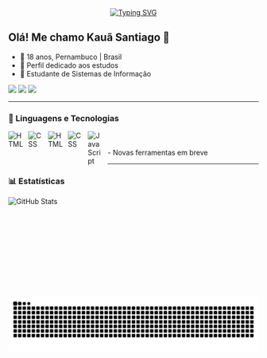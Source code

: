 <div align="center">
  <a href="https://git.io/typing-svg">
    <img src="https://readme-typing-svg.demolab.com?font=Fira+Code&weight=500&size=22&pause=1000&color=132DAD&center=true&vCenter=true&random=false&width=524&lines=Welcome+to+my+profile!" alt="Typing SVG">
  </a>
</div>

## Olá! Me chamo Kauã Santiago 👋

- 🪪 18 anos, Pernambuco | Brasil
- 🔭 Perfil dedicado aos estudos
- 🌱 Estudante de Sistemas de Informação

<div> 
  <a href="https://instagram.com/l1nkkaua" target="_blank"><img src="https://img.shields.io/badge/-Instagram-%23E4405F?style=for-the-badge&logo=instagram&logoColor=white" target="_blank"></a>
  <a href = "mailto:kauaandrade1806@gmail.com"><img src="https://img.shields.io/badge/-Gmail-%23333?style=for-the-badge&logo=gmail&logoColor=white" target="_blank"></a>
  <a href="https://www.linkedin.com/in/kauã-santiago-ab8943323" target="_blank"><img src="https://img.shields.io/badge/-LinkedIn-%230077B5?style=for-the-badge&logo=linkedin&logoColor=white" target="_blank"></a> 
</div>


---

### 🤖 Linguagens e Tecnologias

<img 
    align="left" 
    alt="HTML"
    title="HTML" 
    width="30px" 
    style="padding-right: 10px;" 
    src="https://cdn.jsdelivr.net/gh/devicons/devicon@latest/icons/java/java-original.svg" 
/>
<img 
    align="left" 
    alt="CSS" 
    title="CSS"
    width="30px" 
    style="padding-right: 10px;" 
    src="https://cdn.jsdelivr.net/gh/devicons/devicon@latest/icons/mysql/mysql-original.svg" 
/>
<img 
    align="left" 
    alt="HTML"
    title="HTML" 
    width="30px" 
    style="padding-right: 10px;" 
    src="https://cdn.jsdelivr.net/gh/devicons/devicon@latest/icons/html5/html5-original.svg" 
/>
<img 
    align="left" 
    alt="CSS" 
    title="CSS"
    width="30px" 
    style="padding-right: 10px;" 
    src="https://cdn.jsdelivr.net/gh/devicons/devicon@latest/icons/css3/css3-original.svg" 
/>
<img 
    align="left" 
    alt="JavaScript" 
    title="JavaScript"
    width="30px" 
    style="padding-right: 10px;" 
    src="https://cdn.jsdelivr.net/gh/devicons/devicon@latest/icons/javascript/javascript-original.svg" 
/>

<br/>
<br/>
- Novas ferramentas em breve

---

### 📊 Estatísticas

<p>
 <img 
 [Kauã GitHub stats](https://github-readme-stats.vercel.app/api?username=KauaS4ntiago&show_icons=true&theme=dark)
   />
<img     
      align="left" 
      alt="GitHub Stats" 
      height="200" 
      src="https://github-readme-stats.vercel.app/api/top-langs/?username=KauaS4ntiago&theme=tokyonight&layout=compact&custom_title=Tecnologias&langs_count=9" 
  />

</p>



<picture align="center">
  <source media="(prefers-color-scheme: dark)" srcset="https://raw.githubusercontent.com/KauaS4ntiago/KauaS4ntiago/output/github-contribution-grid-snake-dark.svg">
  <source media="(prefers-color-scheme: light)" srcset="https://raw.githubusercontent.com/KauaS4ntiago/KauaS4ntiago/output/github-contribution-grid-snake-dark.svg">
  <img align="center" alt="github contribution grid snake animation" src="https://raw.githubusercontent.com/KauaS4ntiago/KauaS4ntiago/output/github-contribution-grid-snake.svg">
</picture>
